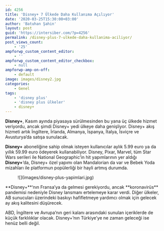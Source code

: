 ```yaml
---
id: 4256
title: 'Disney+ 7 Ülkede Daha Kullanıma Açılıyor'
date: '2020-03-25T15:30:00+03:00'
author: 'Batuhan Şahin'
layout: post
guid: 'https://intersiber.com/?p=4256'
permalink: /disney-plus-7-ulkede-daha-kullanima-aciliyor/
post_views_count:
    - '25'
ampforwp_custom_content_editor:
    - ''
ampforwp_custom_content_editor_checkbox:
    - null
ampforwp-amp-on-off:
    - default
image: images/disney2.jpg
categories:
    - Genel
tags:
    - 'disney plus'
    - 'disney plus ülkeler'
    - disney+
---
```


**Disney+**, Kasım ayında piyasaya sürülmesinden bu yana üç ülkede hizmet veriyordu, ancak şimdi Disney+ yedi ülkeye daha genişliyor. Disney+ akış hizmeti artık İngiltere, İrlanda, Almanya, İspanya, İtalya, İsviçre ve Avusturya’da satışa sunulacak.

**Disney+** aboneliğine sahip olmak isteyen kullanıcılar aylık 5.99 euro ya da yıllık 59.99 euro ödeyerek kullanabiliyor. Disney, Pixar, Marvel, tüm Star Wars serileri ile National Geographic’in hit yapımlarının yer aldığı **Disney+**‘da, Disney+ özel yapımı olan Mandalorian da var ve Bebek Yoda mizahları ile platformun popülerliği bir hayli artmış durumda.

<figure class="wp-block-image size-full">![](images/disney-plus-yapimlari.jpg)</figure>**Disney+**‘nın Fransa’ya da gelmesi gerekiyordu, ancak **koronavirüs** pandemisi nedeniyle Disney lansmanı ertelemeye karar verdi. Diğer ülkeler, AB sunucuları üzerindeki baskıyı hafifletmeye yardımcı olmak için gelecek ay akış kalitesini düşürecek.

ABD, İngiltere ve Avrupa’nın geri kalanı arasındaki sunulan içeriklerde de küçük farklılıklar olacak. Disney+’nın Türkiye’ye ne zaman geleceği ise henüz belli değil.